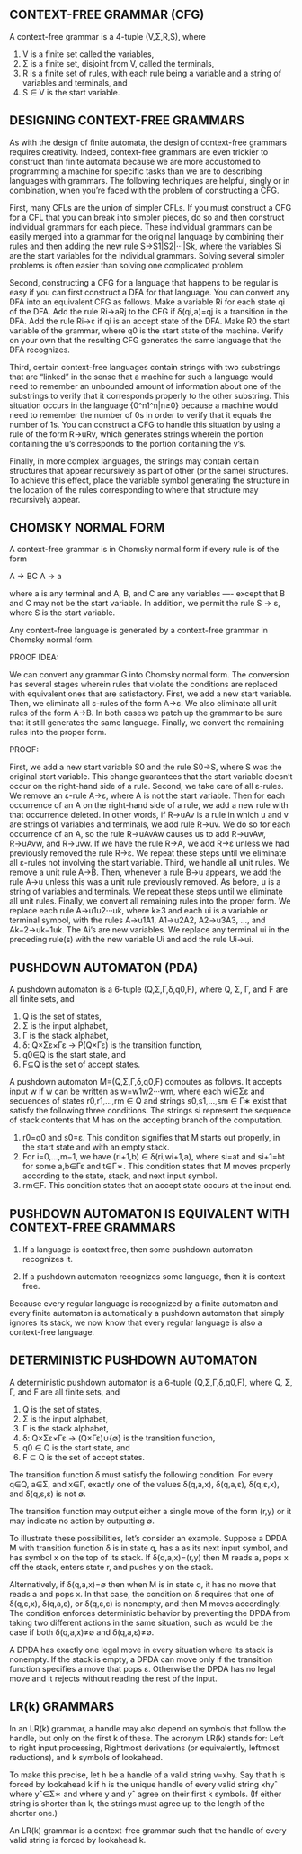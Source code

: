 CONTEXT-FREE GRAMMAR (CFG)
--------------------------

A context-free grammar is a 4-tuple (V,Σ,R,S), where

  1. V is a finite set called the variables,
  2. Σ is a finite set, disjoint from V, called the terminals,
  3. R is a finite set of rules, with each rule being a variable and a
     string of variables and terminals, and
  4. S ∈ V is the start variable.


DESIGNING CONTEXT-FREE GRAMMARS
-------------------------------

As with the design of finite automata, the design of context-free
grammars requires creativity. Indeed, context-free grammars are even
trickier to construct than finite automata because we are more
accustomed to programming a machine for specific tasks than we are to
describing languages with grammars. The following techniques are
helpful, singly or in combination, when you’re faced with the problem
of constructing a CFG.

First, many CFLs are the union of simpler CFLs. If you must construct
a CFG for a CFL that you can break into simpler pieces, do so and then
construct individual grammars for each piece. These individual
grammars can be easily merged into a grammar for the original language
by combining their rules and then adding the new rule S→S1|S2|···|Sk,
where the variables Si are the start variables for the individual
grammars. Solving several simpler problems is often easier than
solving one complicated problem.

Second, constructing a CFG for a language that happens to be regular
is easy if you can first construct a DFA for that language. You can
convert any DFA into an equivalent CFG as follows. Make a variable Ri
for each state qi of the DFA. Add the rule Ri→aRj to the CFG if
δ(qi,a)=qj is a transition in the DFA. Add the rule Ri→ε if qi is an
accept state of the DFA. Make R0 the start variable of the grammar,
where q0 is the start state of the machine. Verify on your own that
the resulting CFG generates the same language that the DFA recognizes.

Third, certain context-free languages contain strings with two
substrings that are “linked” in the sense that a machine for such a
language would need to remember an unbounded amount of information
about one of the substrings to verify that it corresponds properly to
the other substring. This situation occurs in the language
{0^n1^n|n≥0} because a machine would need to remember the number of 0s
in order to verify that it equals the number of 1s. You can construct
a CFG to handle this situation by using a rule of the form R→uRv,
which generates strings wherein the portion containing the u’s
corresponds to the portion containing the v’s.

Finally, in more complex languages, the strings may contain certain
structures that appear recursively as part of other (or the same)
structures. To achieve this effect, place the variable symbol
generating the structure in the location of the rules corresponding to
where that structure may recursively appear.


CHOMSKY NORMAL FORM
-------------------

A context-free grammar is in Chomsky normal form if every rule is of
the form

  A → BC
  A → a

where a is any terminal and A, B, and C are any variables —- except
that B and C may not be the start variable. In addition, we permit the
rule S → ε, where S is the start variable.

Any context-free language is generated by a context-free grammar in
Chomsky normal form.

PROOF IDEA:

We can convert any grammar G into Chomsky normal form.  The conversion
has several stages wherein rules that violate the conditions are
replaced with equivalent ones that are satisfactory. First, we add a
new start variable. Then, we eliminate all ε-rules of the form A→ε. We
also eliminate all unit rules of the form A→B. In both cases we patch
up the grammar to be sure that it still generates the same
language. Finally, we convert the remaining rules into the proper
form.

PROOF:

First, we add a new start variable S0 and the rule S0→S, where S was
the original start variable. This change guarantees that the start
variable doesn’t occur on the right-hand side of a rule.  Second, we
take care of all ε-rules. We remove an ε-rule A→ε, where A is not the
start variable. Then for each occurrence of an A on the right-hand
side of a rule, we add a new rule with that occurrence deleted. In
other words, if R→uAv is a rule in which u and v are strings of
variables and terminals, we add rule R→uv. We do so for each
occurrence of an A, so the rule R→uAvAw causes us to add R→uvAw,
R→uAvw, and R→uvw. If we have the rule R→A, we add R→ε unless we had
previously removed the rule R→ε. We repeat these steps until we
eliminate all ε-rules not involving the start variable. Third, we
handle all unit rules. We remove a unit rule A→B. Then, whenever a
rule B→u appears, we add the rule A→u unless this was a unit rule
previously removed. As before, u is a string of variables and
terminals. We repeat these steps until we eliminate all unit rules.
Finally, we convert all remaining rules into the proper form. We
replace each rule A→u1u2···uk, where k≥3 and each ui is a variable or
terminal symbol, with the rules A→u1A1, A1→u2A2, A2→u3A3, ..., and
Ak−2→uk−1uk. The Ai’s are new variables. We replace any terminal ui in
the preceding rule(s) with the new variable Ui and add the rule Ui→ui.


PUSHDOWN AUTOMATON (PDA)
------------------------

A pushdown automaton is a 6-tuple (Q,Σ,Γ,δ,q0,F), where Q, Σ, Γ, and F
are all finite sets, and

  1. Q is the set of states,
  2. Σ is the input alphabet,
  3. Γ is the stack alphabet,
  4. δ: Q×Σε×Γε → P(Q×Γε) is the transition function,
  5. q0∈Q is the start state, and
  6. F⊆Q is the set of accept states.

A pushdown automaton M=(Q,Σ,Γ,δ,q0,F) computes as follows. It accepts
input w if w can be written as w=w1w2···wm, where each wi∈Σε and
sequences of states r0,r1,...,rm ∈ Q and strings s0,s1,...,sm ∈ Γ∗
exist that satisfy the following three conditions. The strings si
represent the sequence of stack contents that M has on the accepting
branch of the computation.

  1. r0=q0 and s0=ε. This condition signifies that M starts out
     properly, in the start state and with an empty stack.
  2. For i=0,...,m−1, we have (ri+1,b) ∈ δ(ri,wi+1,a), where si=at and
     si+1=bt for some a,b∈Γε and t∈Γ∗. This condition states that M
     moves properly according to the state, stack, and next input
     symbol.
  3. rm∈F. This condition states that an accept state occurs at the
     input end.


PUSHDOWN AUTOMATON IS EQUIVALENT WITH CONTEXT-FREE GRAMMARS
-----------------------------------------------------------

  1. If a language is context free, then some pushdown automaton
     recognizes it.

  2. If a pushdown automaton recognizes some language, then it is
     context free.

Because every regular language is recognized by a finite automaton and
every finite automaton is automatically a pushdown automaton that
simply ignores its stack, we now know that every regular language is
also a context-free language.


DETERMINISTIC PUSHDOWN AUTOMATON
--------------------------------

A deterministic pushdown automaton is a 6-tuple (Q,Σ,Γ,δ,q0,F), where
Q, Σ, Γ, and F are all finite sets, and

  1. Q is the set of states,
  2. Σ is the input alphabet,
  3. Γ is the stack alphabet,
  4. δ: Q×Σε×Γε → (Q×Γε)∪{∅} is the transition function,
  5. q0 ∈ Q is the start state, and
  6. F ⊆ Q is the set of accept states.

The transition function δ must satisfy the following condition. For
every q∈Q, a∈Σ, and x∈Γ, exactly one of the values δ(q,a,x), δ(q,a,ε),
δ(q,ε,x), and δ(q,ε,ε) is not ∅.

The transition function may output either a single move of the form
(r,y) or it may indicate no action by outputting ∅.

To illustrate these possibilities, let’s consider an example. Suppose
a DPDA M with transition function δ is in state q, has a as its next
input symbol, and has symbol x on the top of its stack. If
δ(q,a,x)=(r,y) then M reads a, pops x off the stack, enters state r,
and pushes y on the stack.

Alternatively, if δ(q,a,x)=∅ then when M is in state q, it has
no move that reads a and pops x. In that case, the condition on δ
requires that one of δ(q,ε,x), δ(q,a,ε), or δ(q,ε,ε) is nonempty, and
then M moves accordingly. The condition enforces deterministic
behavior by preventing the DPDA from taking two different actions in
the same situation, such as would be the case if both δ(q,a,x)≠∅ and
δ(q,a,ε)≠∅.

A DPDA has exactly one legal move in every situation where its stack
is nonempty. If the stack is empty, a DPDA can move only if the
transition function specifies a move that pops ε. Otherwise the DPDA
has no legal move and it rejects without reading the rest of the
input.


LR(k) GRAMMARS
--------------

In an LR(k) grammar, a handle may also depend on symbols that follow
the handle, but only on the first k of these. The acronym LR(k) stands
for: Left to right input processing, Rightmost derivations (or
equivalently, leftmost reductions), and k symbols of lookahead.

To make this precise, let h be a handle of a valid string v=xhy. Say
that h is forced by lookahead k if h is the unique handle of every
valid string xhyˆ where yˆ∈Σ∗ and where y and yˆ agree on their first
k symbols. (If either string is shorter than k, the strings must agree
up to the length of the shorter one.)

An LR(k) grammar is a context-free grammar such that the handle of
every valid string is forced by lookahead k.
